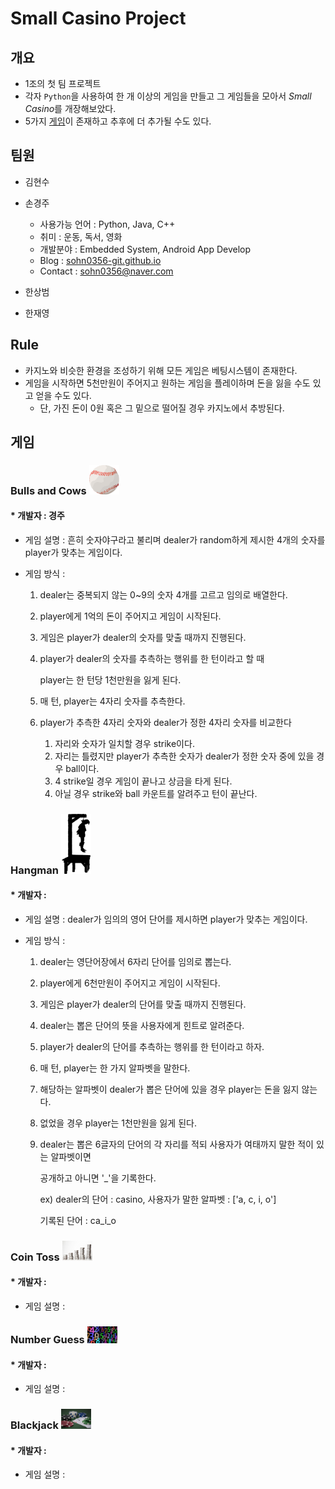 # Small Casino Project



## 개요

* 1조의 첫 팀 프로젝트
* 각자 `Python`을 사용하여 한 개 이상의 게임을 만들고 그 게임들을 모아서 *Small Casino*를 개장해보았다.
* 5가지 [게임](##게임)이 존재하고 추후에 더 추가될 수도 있다.



## 팀원

* 김현수



* 손경주
  * 사용가능 언어 : Python, Java, C++
  * 취미 : 운동, 독서, 영화
  * 개발분야 : Embedded System, Android App Develop
  * Blog : [sohn0356-git.github.io](sohn0356-git.github.io)
  * Contact : sohn0356@naver.com



* 한상범



* 한재영



## Rule

* 카지노와 비슷한 환경을 조성하기 위해 모든 게임은 베팅시스템이 존재한다.
* 게임을 시작하면 5천만원이 주어지고 원하는 게임을 플레이하며 돈을 잃을 수도 있고 얻을 수도 있다.
  * 단, 가진 돈이 0원 혹은 그 밑으로 떨어질 경우 카지노에서 추방된다.



## 게임

### Bulls and Cows <img src="./md-images/baseball.png" width="48">
#### * 개발자 : 경주

* 게임 설명 : 흔히 숫자야구라고 불리며 dealer가 random하게 제시한 4개의 숫자를 player가 맞추는 게임이다.
* 게임 방식 :

  1. dealer는 중복되지 않는 0~9의 숫자 4개를 고르고 임의로 배열한다.

  2. player에게 1억의 돈이 주어지고 게임이 시작된다.

  3. 게임은 player가 dealer의 숫자를 맞출 때까지 진행된다.

  4. player가 dealer의 숫자를 추측하는 행위를 한 턴이라고 할 때

     player는 한 턴당 1천만원을 잃게 된다.

  5. 매 턴, player는 4자리 숫자를 추측한다.

  6. player가 추측한 4자리 숫자와 dealer가 정한 4자리 숫자를 비교한다

     1. 자리와 숫자가 일치할 경우 strike이다.
     2. 자리는 틀렸지만 player가 추측한 숫자가 dealer가 정한 숫자 중에 있을 경우 ball이다.
     3. 4 strike일 경우 게임이 끝나고 상금을 타게 된다.
     4. 아닐 경우 strike와 ball 카운트를 알려주고 턴이 끝난다.



### Hangman <img src="./md-images/rope.png" width="48">

#### * 개발자 : 

* 게임 설명 : dealer가 임의의 영어 단어를 제시하면 player가 맞추는 게임이다.

* 게임 방식 :

  1. dealer는 영단어장에서 6자리 단어를 임의로 뽑는다.

  2. player에게 6천만원이 주어지고 게임이 시작된다.

  3. 게임은 player가 dealer의 단어를 맞출 때까지 진행된다.

  4. dealer는 뽑은 단어의 뜻을 사용자에게 힌트로 알려준다.

  5. player가 dealer의 단어를 추측하는 행위를 한 턴이라고 하자.

  6. 매 턴, player는 한 가지 알파벳을 말한다.

  7. 해당하는 알파벳이 dealer가 뽑은 단어에 있을 경우 player는 돈을 잃지 않는다.

  8. 없었을 경우 player는 1천만원을 잃게 된다.

  9. dealer는 뽑은 6글자의 단어의 각 자리를 적되 사용자가 여태까지 말한 적이 있는 알파벳이면

     공개하고 아니면 '_'을 기록한다.

     ex) dealer의 단어 : casino, 사용자가 말한 알파벳 : ['a, c, i, o']

     기록된 단어 : ca_i_o



### Coin Toss <img src="./md-images/coin.jpg" width="48">

#### * 개발자 : 

* 게임 설명 :



### Number Guess <img src="./md-images/number.jpg" width="48">

#### * 개발자 : 

* 게임 설명 :



### Blackjack <img src="./md-images/blackjack.jpg" width="48">

#### * 개발자 : 

* 게임 설명 :
